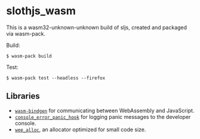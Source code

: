 # slothjs_wasm

This is a wasm32-unknown-unknown build of sljs, created and packaged via wasm-pack.

Build: 

```console
$ wasm-pack build
```

Test:

```console
$ wasm-pack test --headless --firefox
```

## Libraries

* [`wasm-bindgen`](https://github.com/rustwasm/wasm-bindgen) for communicating
  between WebAssembly and JavaScript.
* [`console_error_panic_hook`](https://github.com/rustwasm/console_error_panic_hook)
  for logging panic messages to the developer console.
* [`wee_alloc`](https://github.com/rustwasm/wee_alloc), an allocator optimized
  for small code size.
